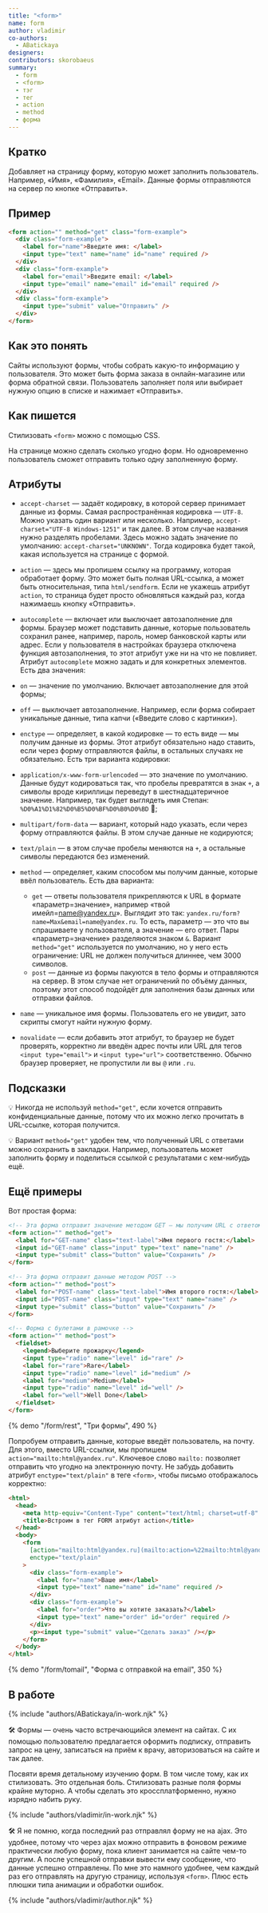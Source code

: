 ```yaml
---
title: "<form>"
name: form
author: vladimir
co-authors:
  - ABatickaya
designers:
contributors: skorobaeus
summary:
  - form
  - <form>
  - тэг
  - тег
  - action
  - method
  - форма
---
```


## Кратко

Добавляет на страницу форму, которую может заполнить пользователь. Например, «Имя», «Фамилия», «Email». Данные формы отправляются на сервер по кнопке «Отправить».

## Пример

```html
<form action="" method="get" class="form-example">
  <div class="form-example">
    <label for="name">Введите имя: </label>
    <input type="text" name="name" id="name" required />
  </div>
  <div class="form-example">
    <label for="email">Введите email: </label>
    <input type="email" name="email" id="email" required />
  </div>
  <div class="form-example">
    <input type="submit" value="Отправить" />
  </div>
</form>
```

## Как это понять

Сайты используют формы, чтобы собрать какую-то информацию у пользователя. Это может быть форма заказа в онлайн-магазине или форма обратной связи. Пользователь заполняет поля или выбирает нужную опцию в списке и нажимает «Отправить».

## Как пишется

Стилизовать `<form>` можно с помощью CSS.

На странице можно сделать сколько угодно форм. Но одновременно пользователь сможет отправить только одну заполненную форму.

## Атрибуты

- `accept-charset` — задаёт кодировку, в которой сервер принимает данные из формы. Самая распространённая кодировка — `UTF-8`. Можно указать один вариант или несколько. Например, `accept-charset="UTF-8 Windows-1251"` и так далее. В этом случае названия нужно разделять пробелами. Здесь можно задать значение по умолчанию: `accept-charset="UNKNOWN"`. Тогда кодировка будет такой, какая используется на странице с формой.
- `action` — здесь мы пропишем ссылку на программу, которая обработает форму. Это может быть полная URL-ссылка, а может быть относительная, типа `html/sendform`. Если не укажешь атрибут `action`, то страница будет просто обновляться каждый раз, когда нажимаешь кнопку «Отправить».
- `autocomplete` — включает или выключает автозаполнение для формы. Браузер может подставить данные, которые пользователь сохранил ранее, например, пароль, номер банковской карты или адрес. Если у пользователя в настройках браузера отключена функция автозаполнения, то этот атрибут уже ни на что не повлияет. Атрибут `autocomplete` можно задать и для конкретных элементов. Есть два значения:
- `on` — значение по умолчанию. Включает автозаполнение для этой формы;
- `off` — выключает автозаполнение. Например, если форма собирает уникальные данные, типа капчи («Введите слово с картинки»).
- `enctype` — определяет, в какой кодировке — то есть виде — мы получим данные из формы. Этот атрибут обязательно надо ставить, если через форму отправляются файлы, в остальных случаях не обязательно. Есть три варианта кодировки:
- `application/x-www-form-urlencoded` — это значение по умолчанию. Данные будут кодироваться так, что пробелы превратятся в знак `+`, а символы вроде кириллицы переведут в шестнадцатеричное значение. Например, так будет выглядеть имя Степан: `%D0%A1%D1%82%D0%B5%D0%BF%D0%B0%D0%BD` 🤡;
- `multipart/form-data` — вариант, который надо указать, если через форму отправляются файлы. В этом случае данные не кодируются;
- `text/plain` — в этом случае пробелы меняются на `+`, а остальные символы передаются без изменений.
- `method` — определяет, каким способом мы получим данные, которые ввёл пользователь. Есть два варианта:
  - `get` — ответы пользователя прикрепляются к URL в формате «параметр=значение», например «твой имейл=name@yandex.ru». Выглядит это так: `yandex.ru/form?name=Max&email=name@yandex.ru`. То есть, параметр — это что вы спрашиваете у пользователя, а значение — его ответ. Пары «параметр=значение» разделяются знаком `&`. Вариант `method="get"` используется по умолчанию, но у него есть ограничение: URL не должен получиться длиннее, чем 3000 символов.
  - `post` — данные из формы пакуются в тело формы и отправляются на сервер. В этом случае нет ограничений по объёму данных, поэтому этот способ подойдёт для заполнения базы данных или отправки файлов.
- `name` — уникальное имя формы. Пользователь его не увидит, зато скрипты смогут найти нужную форму.

- `novalidate` — если добавить этот атрибут, то браузер не будет проверять, корректно ли введён адрес почты или URL для тегов `<input type="email">` и `<input type="url">` соответственно. Обычно браузер проверяет, не пропустили ли вы `@` или `.ru`.

## Подсказки

💡 Никогда не используй `method="get"`, если хочется отправить конфиденциальные данные, потому что их можно легко прочитать в URL-ссылке, которая получится.

💡 Вариант `method="get"` удобен тем, что полученный URL с ответами можно сохранить в закладки. Например, пользователь может заполнить форму и поделиться ссылкой с результатами с кем-нибудь ещё.

## Ещё примеры

Вот простая форма:

```html
<!-- Эта форма отправит значение методом GET — мы получим URL с ответом -->
<form action="" method="get">
  <label for="GET-name" class="text-label">Имя первого гостя:</label>
  <input id="GET-name" class="input" type="text" name="name" />
  <input type="submit" class="button" value="Сохранить" />
</form>

<!-- Эта форма отправит данные методом POST -->
<form action="" method="post">
  <label for="POST-name" class="text-label">Имя второго гостя:</label>
  <input id="POST-name" class="input" type="text" name="name" />
  <input type="submit" class="button" value="Сохранить" />
</form>

<!-- Форма с булетами в рамочке -->
<form action="" method="post">
  <fieldset>
    <legend>Выберите прожарку</legend>
    <input type="radio" name="level" id="rare" />
    <label for="rare">Rare</label>
    <input type="radio" name="level" id="medium" />
    <label for="medium">Medium</label>
    <input type="radio" name="level" id="well" />
    <label for="well">Well Done</label>
  </fieldset>
</form>
```

{% demo "/form/rest", "Три формы", 490 %}

Попробуем отправить данные, которые введёт пользователь, на почту. Для этого, вместо URL-ссылки, мы пропишем `action="mailto:html@yandex.ru"`. Ключевое слово `mailto:` позволяет отправить что угодно на электронную почту. Не забудь добавить атрибут `enctype="text/plain"` в теге `<form>`, чтобы письмо отображалось корректно:

```html
<html>
  <head>
    <meta http-equiv="Content-Type" content="text/html; charset=utf-8" />
    <title>Встроим в тег FORM атрибут action</title>
  </head>
  <body>
    <form
      [action="mailto:html@yandex.ru](mailto:action=%22mailto:html@yandex.ru)"
      enctype="text/plain"
    >
      <div class="form-example">
        <label for="name">Ваше имя</label>
        <input type="text" name="name" id="name" required />
      </div>
      <div class="form-example">
        <label for="order">Что вы хотите заказать?</label>
        <input type="text" name="order" id="order" required />
      </div>
      <p><input type="submit" value="Сделать заказ" /></p>
    </form>
  </body>
</html>
```

{% demo "/form/tomail", "Форма с отправкой на email", 350 %}

## В работе

{% include "authors/ABatickaya/in-work.njk" %}

🛠 Формы — очень часто встречающийся элемент на сайтах. С их помощью пользователю предлагается оформить подписку, отправить запрос на цену, записаться на приём к врачу, авторизоваться на сайте и так далее.

Посвяти время детальному изучению форм. В том числе тому, как их стилизовать. Это отдельная боль. Стилизовать разные поля формы крайне муторно. А чтобы сделать это кроссплатформенно, нужно изрядно набить руку.

{% include "authors/vladimir/in-work.njk" %}

🛠 Я не помню, когда последний раз отправлял форму не на ajax. Это удобнее, потому что через ajax можно отправить в фоновом режиме практически любую форму, пока клиент занимается на сайте чем-то другим. А после успешной отправки вывести ему сообщение, что данные успешно отправлены. По мне это намного удобнее, чем каждый раз его отправлять на другую страницу, используя `<form>`. Плюс есть плюшки типа анимации и обработки ошибок.

{% include "authors/vladimir/author.njk" %}
